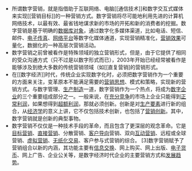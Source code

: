 - 所谓数字营销，就是指借助于互联网络、电脑[[通信技术]]和数字交互式媒体来实现[[营销目标]]的一种营销方式。数字营销将尽可能地利用先进的计算机网络技术，以最有效、最省钱地谋求新的市场的开拓和新的消费者的挖掘。数字营销是基于明确的[数据库对象](https://baike.baidu.com/item/%E6%95%B0%E6%8D%AE%E5%BA%93%E5%AF%B9%E8%B1%A1/927632?fromModule=lemma_inlink)，通过数字化多媒体渠道，比如电话、短信、邮件、[电子传真](https://baike.baidu.com/item/%E7%94%B5%E5%AD%90%E4%BC%A0%E7%9C%9F/3894364?fromModule=lemma_inlink)、[网络平台](https://baike.baidu.com/item/%E7%BD%91%E7%BB%9C%E5%B9%B3%E5%8F%B0/24446534?fromModule=lemma_inlink)等数字化媒体通道，实现营销精准化，[营销效果](https://baike.baidu.com/item/%E8%90%A5%E9%94%80%E6%95%88%E6%9E%9C/7460827?fromModule=lemma_inlink)可量化，数据化的一种高层次营销活动。
- 数字营销之前曾被看作是特殊领域的独立营销形式，但是，由于它提供了相同的受众沟通方式（只不过是以数字形式而已），2003年开始已经经常被看作是能够涉及到绝大多数的传统营销领域（如[[直复营销]的营销形式。
- 在[[数字经济]]时代，传统企业实现数字化时，必须把数字营销作为一个重要的方面来关注，变革原本不能满足需要的[营销思想](https://baike.baidu.com/item/%E8%90%A5%E9%94%80%E6%80%9D%E6%83%B3/5729311?fromModule=lemma_inlink)、模式和策略，实现新的营销方式。与数字管理、[生产制造](https://baike.baidu.com/item/%E7%94%9F%E4%BA%A7%E5%88%B6%E9%80%A0/7620592?fromModule=lemma_inlink)一道，数字营销作为一个热点，将成为[数字企业](https://baike.baidu.com/item/%E6%95%B0%E5%AD%97%E4%BC%81%E4%B8%9A/399418?fromModule=lemma_inlink)的三个重要组成部分之一。一般来说，在[充分竞争](https://baike.baidu.com/item/%E5%85%85%E5%88%86%E7%AB%9E%E4%BA%89/50884989?fromModule=lemma_inlink)的市场上企业只能得到[正常利润](https://baike.baidu.com/item/%E6%AD%A3%E5%B8%B8%E5%88%A9%E6%B6%A6/5716240?fromModule=lemma_inlink)，如果想得到[超额利润](https://baike.baidu.com/item/%E8%B6%85%E9%A2%9D%E5%88%A9%E6%B6%A6/2622078?fromModule=lemma_inlink)，那就必须创新。创新是对[生产要素](https://baike.baidu.com/item/%E7%94%9F%E4%BA%A7%E8%A6%81%E7%B4%A0/4758567?fromModule=lemma_inlink)进行新的组合，从[经济学](https://baike.baidu.com/item/%E7%BB%8F%E6%B5%8E%E5%AD%A6/589379?fromModule=lemma_inlink)的意义上讲，它不仅包括技术创新，也包括了[营销创新](https://baike.baidu.com/item/%E8%90%A5%E9%94%80%E5%88%9B%E6%96%B0/4873423?fromModule=lemma_inlink)。其中，数字营销就是创新的典型事物。
- 数字营销不仅仅是一种技术手段的革命，而且包含了更深层的观念革命。它是[目标营销](https://baike.baidu.com/item/%E7%9B%AE%E6%A0%87%E8%90%A5%E9%94%80/4609560?fromModule=lemma_inlink)、[直接营销](https://baike.baidu.com/item/%E7%9B%B4%E6%8E%A5%E8%90%A5%E9%94%80/10846637?fromModule=lemma_inlink)、分散营销、[客户导向](https://baike.baidu.com/item/%E5%AE%A2%E6%88%B7%E5%AF%BC%E5%90%91/6307226?fromModule=lemma_inlink)营销、双向[互动营销](https://baike.baidu.com/item/%E4%BA%92%E5%8A%A8%E8%90%A5%E9%94%80/10008156?fromModule=lemma_inlink)、远程或全球营销、[虚拟营销](https://baike.baidu.com/item/%E8%99%9A%E6%8B%9F%E8%90%A5%E9%94%80/8293412?fromModule=lemma_inlink)、[无纸化交易](https://baike.baidu.com/item/%E6%97%A0%E7%BA%B8%E5%8C%96%E4%BA%A4%E6%98%93/8153013?fromModule=lemma_inlink)、客户参与式营销的综合。 [3]数字营销赋予了营销组合以新的内涵，其功能主要有[信息交换](https://baike.baidu.com/item/%E4%BF%A1%E6%81%AF%E4%BA%A4%E6%8D%A2/716328?fromModule=lemma_inlink)、网上购买、网上出版、[电子货币](https://baike.baidu.com/item/%E7%94%B5%E5%AD%90%E8%B4%A7%E5%B8%81/0?fromModule=lemma_inlink)、网上广告、企业公关等，是数字经济时代企业的主要营销方式和[发展趋势](https://baike.baidu.com/item/%E5%8F%91%E5%B1%95%E8%B6%8B%E5%8A%BF/53360266?fromModule=lemma_inlink)。